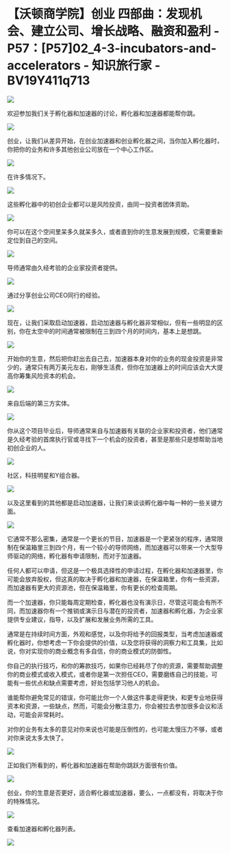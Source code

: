 # 【沃顿商学院】创业 四部曲：发现机会、建立公司、增长战略、融资和盈利 - P57：[P57]02_4-3-incubators-and-accelerators - 知识旅行家 - BV19Y411q713

![](img/7278ca8a4c39493d54d7c59d63b01fe5_0.png)

欢迎参加我们关于孵化器和加速器的讨论，孵化器和加速器都能帮你跳。

![](img/7278ca8a4c39493d54d7c59d63b01fe5_2.png)

创业，让我们从差异开始，在创业加速器和创业孵化器之间，当你加入孵化器时，你把你的业务和许多其他创业公司放在一个中心工作区。

![](img/7278ca8a4c39493d54d7c59d63b01fe5_4.png)

在许多情况下。

![](img/7278ca8a4c39493d54d7c59d63b01fe5_6.png)

这些孵化器中的初创企业都可以是风险投资，由同一投资者团体资助。

![](img/7278ca8a4c39493d54d7c59d63b01fe5_8.png)

你可以在这个空间里呆多久就呆多久，或者直到你的生意发展到规模，它需要重新定位到自己的空间。

![](img/7278ca8a4c39493d54d7c59d63b01fe5_10.png)

导师通常由久经考验的企业家投资者提供。

![](img/7278ca8a4c39493d54d7c59d63b01fe5_12.png)

通过分享创业公司CEO同行的经验。

![](img/7278ca8a4c39493d54d7c59d63b01fe5_14.png)

现在，让我们采取启动加速器，启动加速器与孵化器非常相似，但有一些明显的区别，你在太空中的时间通常被限制在三到四个月的时间内，基本上是想跳。

![](img/7278ca8a4c39493d54d7c59d63b01fe5_16.png)

开始你的生意，然后把你赶出去自己去，加速器本身对你的业务的现金投资是非常少的，通常只有两万美元左右，刚够生活费，但你在加速器上的时间应该会大大提高你筹集风险资本的机会。

![](img/7278ca8a4c39493d54d7c59d63b01fe5_18.png)

来自后端的第三方实体。

![](img/7278ca8a4c39493d54d7c59d63b01fe5_20.png)

你从这个项目毕业后，导师通常来自与加速器有关联的企业家和投资者，他们通常是久经考验的首席执行官或寻找下一个机会的投资者，甚至是那些只是想帮助当地初创企业的人。

![](img/7278ca8a4c39493d54d7c59d63b01fe5_22.png)

社区，科技明星和Y组合器。

![](img/7278ca8a4c39493d54d7c59d63b01fe5_24.png)

以及这里看到的其他都是启动加速器，让我们来谈谈孵化器中每一种的一些关键方面。

![](img/7278ca8a4c39493d54d7c59d63b01fe5_26.png)

它通常不那么密集，通常是一个更长的节目，加速器是一个更紧张的程序，通常限制在保温箱里三到四个月，有一个较小的导师网络，而加速器可以带来一个大型导师驱动的网络，孵化器有申请限制，而对于加速器。

任何人都可以申请，但这是一个极具选择性的申请过程，在孵化器和加速器里，你可能会放弃股权，但这真的取决于孵化器和加速器，在保温箱里，你有一些资源，而加速器有更大的资源池，但在保温箱里，你有更长的检查周期。

而一个加速器，你只能每周定期检查，孵化器也没有演示日，尽管这可能会有所不同，而加速器你有一个推销或演示日与潜在的投资者，加速器和孵化器，为企业家提供专业建议，指导，以及扩展和发展业务所需的工具。

通常是在持续时间方面，外观和感觉，以及你将给予的回报类型，当考虑加速器或孵化器时，你想考虑一下你会提供的价值，以及您将获得的洞察力和工具集，比如说，你对实现你的商业概念有多自信，你的商业模式的防御性。

你自己的执行技巧，和你的筹款技巧，如果你已经耗尽了你的资源，需要帮助调整你的商业模式或收入模式，或者你是第一次担任CEO，需要磨练自己的技能，可能有一些优点和缺点需要考虑，好处包括学习他人的机会。

谁能帮你避免常见的错误，你可能比你一个人做这件事走得更快，和更专业地获得资本和资源，一些缺点，然而，可能会分散注意力，你会被拉去参加很多会议和活动，可能会非常耗时。

对你的业务有太多的意见对你来说也可能是压倒性的，也可能太慢压力不够，或者对你来说太多太快了。

![](img/7278ca8a4c39493d54d7c59d63b01fe5_28.png)

正如我们所看到的，孵化器和加速器在帮助你跳跃方面很有价值。

![](img/7278ca8a4c39493d54d7c59d63b01fe5_30.png)

创业，你的生意是否更好，适合孵化器或加速器，要么，一点都没有，将取决于你的特殊情况。

![](img/7278ca8a4c39493d54d7c59d63b01fe5_32.png)

查看加速器和孵化器列表。

![](img/7278ca8a4c39493d54d7c59d63b01fe5_34.png)
